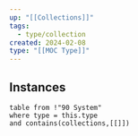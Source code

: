 ```yaml
---
up: "[[Collections]]"
tags:
  - type/collection
created: 2024-02-08
type: "[[MOC Type]]"
---
```

## Instances

```dataview
table from !"90 System" 
where type = this.type
and contains(collections,[[]])
```
